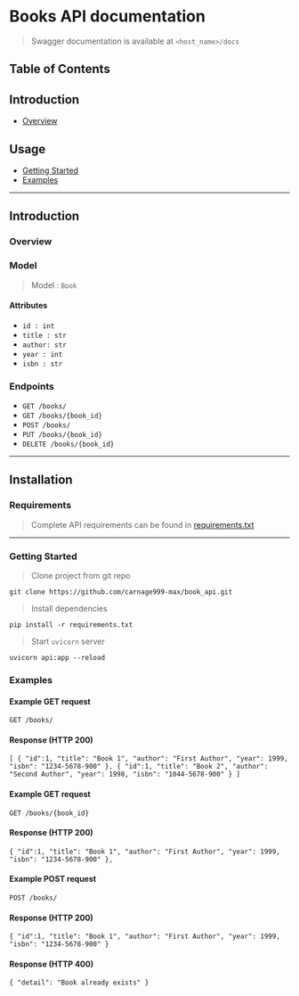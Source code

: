 # Books API documentation
>
> Swagger documentation is available at `<host_name>/docs`
>
## Table of Contents

## Introduction

- [Overview](#overview)

## Usage

- [Getting Started](#getting-started)
- [Examples](#examples)

---

## Introduction

### Overview

### Model

> Model : `Book`

#### Attributes

- `id : int`
- `title : str`
- `author: str`
- `year : int`
- `isbn : str`

### Endpoints

- `GET /books/`
- `GET /books/{book_id}`
- `POST /books/`
- `PUT /books/{book_id}`
- `DELETE /books/{book_id}`

---

## Installation

### Requirements
>
> Complete API requirements can be found in [requirements.txt](https://github.com/carnage999-max/book_api/blob/main/requirements.txt)

---

### Getting Started
>
> Clone project from git repo

`git clone https://github.com/carnage999-max/book_api.git`

> Install dependencies

`pip install -r requirements.txt`

> Start `uvicorn` server

`uvicorn api:app --reload`

### Examples

#### Example GET request

`GET /books/`

#### Response (HTTP 200)

`[
    {
    "id":1,
    "title": "Book 1",
    "author": "First Author",
    "year": 1999,
    "isbn": "1234-5678-900"
    },
    {
    "id":1,
    "title": "Book 2",
    "author": "Second Author",
    "year": 1998,
    "isbn": "1044-5678-900"
    }
]`

#### Example GET request

`GET /books/{book_id}`

#### Response (HTTP 200)

`{
    "id":1,
    "title": "Book 1",
    "author": "First Author",
    "year": 1999,
    "isbn": "1234-5678-900"
    },`

#### Example POST request

`POST /books/`

#### Response (HTTP 200)

`{
    "id":1,
    "title": "Book 1",
    "author": "First Author",
    "year": 1999,
    "isbn": "1234-5678-900"
}`

#### Response (HTTP 400)
`
    {
        "detail": "Book already exists"
    }
`
